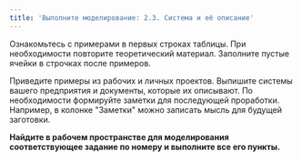```yaml
---
title: 'Выполните моделирование: 2.3. Система и её описание'
---
```


Ознакомьтесь с примерами в первых строках таблицы. При необходимости
повторите теоретический материал. Заполните пустые ячейки в строчках
после примеров.

Приведите примеры из рабочих и личных проектов. Выпишите системы вашего
предприятия и документы, которые их описывают. По необходимости
формируйте заметки для последующей проработки. Например, в колонке
"Заметки" можно записать мысль для будущей заготовки.

**Найдите в рабочем пространстве для моделирования соответствующее
задание по номеру и выполните все его пункты.**
